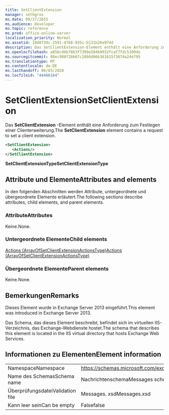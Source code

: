 ```yaml
---
title: SetClientExtension
manager: sethgros
ms.date: 09/17/2015
ms.audience: Developer
ms.topic: reference
ms.prod: office-online-server
localization_priority: Normal
ms.assetid: 10d0739c-2591-4768-935c-b131b26e974d
description: Das SetClientExtension-Element enthält eine Anforderung zum Festlegen einer Clienterweiterung.
ms.openlocfilehash: a856cd6b7063f7399e584b9932fcaf7fdc53094e
ms.sourcegitcommit: 88ec988f2bb67c1866d06b361615f3674a24e795
ms.translationtype: MT
ms.contentlocale: de-DE
ms.lasthandoff: 06/03/2020
ms.locfileid: "44466164"
---
```

# <a name="setclientextension"></a><span data-ttu-id="15606-103">SetClientExtension</span><span class="sxs-lookup"><span data-stu-id="15606-103">SetClientExtension</span></span>

<span data-ttu-id="15606-104">Das **SetClientExtension** -Element enthält eine Anforderung zum Festlegen einer Clienterweiterung.</span><span class="sxs-lookup"><span data-stu-id="15606-104">The **SetClientExtension** element contains a request to set a client extension.</span></span> 
  
```XML
<SetClientExtension>
   <Actions/>
</SetClientExtension>
```

 <span data-ttu-id="15606-105">**SetClientExtensionType**</span><span class="sxs-lookup"><span data-stu-id="15606-105">**SetClientExtensionType**</span></span>
## <a name="attributes-and-elements"></a><span data-ttu-id="15606-106">Attribute und Elemente</span><span class="sxs-lookup"><span data-stu-id="15606-106">Attributes and elements</span></span>

<span data-ttu-id="15606-107">In den folgenden Abschnitten werden Attribute, untergeordnete und übergeordnete Elemente erläutert.</span><span class="sxs-lookup"><span data-stu-id="15606-107">The following sections describe attributes, child elements, and parent elements.</span></span>
  
### <a name="attributes"></a><span data-ttu-id="15606-108">Attribute</span><span class="sxs-lookup"><span data-stu-id="15606-108">Attributes</span></span>

<span data-ttu-id="15606-109">Keine.</span><span class="sxs-lookup"><span data-stu-id="15606-109">None.</span></span>
  
### <a name="child-elements"></a><span data-ttu-id="15606-110">Untergeordnete Elemente</span><span class="sxs-lookup"><span data-stu-id="15606-110">Child elements</span></span>

[<span data-ttu-id="15606-111">Actions (ArrayOfSetClientExtensionActionsType)</span><span class="sxs-lookup"><span data-stu-id="15606-111">Actions (ArrayOfSetClientExtensionActionsType)</span></span>](actions-arrayofsetclientextensionactionstype.md)
  
### <a name="parent-elements"></a><span data-ttu-id="15606-112">Übergeordnete Elemente</span><span class="sxs-lookup"><span data-stu-id="15606-112">Parent elements</span></span>

<span data-ttu-id="15606-113">Keine.</span><span class="sxs-lookup"><span data-stu-id="15606-113">None.</span></span>
  
## <a name="remarks"></a><span data-ttu-id="15606-114">Bemerkungen</span><span class="sxs-lookup"><span data-stu-id="15606-114">Remarks</span></span>

<span data-ttu-id="15606-115">Dieses Element wurde in Exchange Server 2013 eingeführt.</span><span class="sxs-lookup"><span data-stu-id="15606-115">This element was introduced in Exchange Server 2013.</span></span>
  
<span data-ttu-id="15606-116">Das Schema, das dieses Element beschreibt, befindet sich im virtuellen IIS-Verzeichnis, das Exchange-Webdienste hostet.</span><span class="sxs-lookup"><span data-stu-id="15606-116">The schema that describes this element is located in the IIS virtual directory that hosts Exchange Web Services.</span></span>
  
## <a name="element-information"></a><span data-ttu-id="15606-117">Informationen zu Elementen</span><span class="sxs-lookup"><span data-stu-id="15606-117">Element information</span></span>

|||
|:-----|:-----|
|<span data-ttu-id="15606-118">Namespace</span><span class="sxs-lookup"><span data-stu-id="15606-118">Namespace</span></span>  <br/> |https://schemas.microsoft.com/exchange/services/2006/messages  <br/> |
|<span data-ttu-id="15606-119">Name des Schemas</span><span class="sxs-lookup"><span data-stu-id="15606-119">Schema name</span></span>  <br/> |<span data-ttu-id="15606-120">Nachrichtenschema</span><span class="sxs-lookup"><span data-stu-id="15606-120">Messages schema</span></span>  <br/> |
|<span data-ttu-id="15606-121">Überprüfungsdatei</span><span class="sxs-lookup"><span data-stu-id="15606-121">Validation file</span></span>  <br/> |<span data-ttu-id="15606-122">Messages. xsd</span><span class="sxs-lookup"><span data-stu-id="15606-122">Messages.xsd</span></span>  <br/> |
|<span data-ttu-id="15606-123">Kann leer sein</span><span class="sxs-lookup"><span data-stu-id="15606-123">Can be empty</span></span>  <br/> |<span data-ttu-id="15606-124">False</span><span class="sxs-lookup"><span data-stu-id="15606-124">false</span></span>  <br/> |
   

